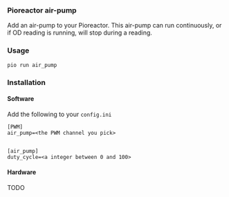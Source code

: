 ### Pioreactor air-pump


Add an air-pump to your Pioreactor. This air-pump can run continuously, or if OD reading is running, will stop during a reading.

### Usage
```
pio run air_pump
```


### Installation

#### Software

Add the following to your `config.ini`

```
[PWM]
air_pump=<the PWM channel you pick>


[air_pump]
duty_cycle=<a integer between 0 and 100>
```

#### Hardware

TODO
